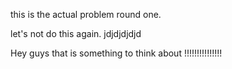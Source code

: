 
this is the actual problem round one.

let's not do this again.
jdjdjdjdjd

Hey guys that is something to think about !!!!!!!!!!!!!!!

